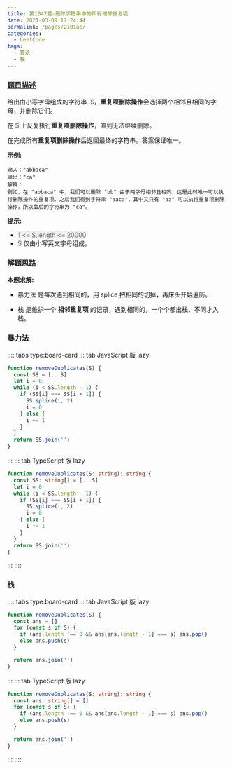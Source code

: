 ```yaml
---
title: 第1047题-删除字符串中的所有相邻重复项
date: 2021-03-09 17:24:44
permalink: /pages/2101ae/
categories:
  - LeetCode
tags:
  - 算法
  - 栈
---
```


### [题目描述](https://leetcode-cn.com/problems/remove-all-adjacent-duplicates-in-string/)

给出由小写字母组成的字符串  <span style="background: #eee; color: #666;">S</span>，**重复项删除操作**会选择两个相邻且相同的字母，并删除它们。

在 <span style="background: #eee; color: #666;">S</span> 上反复执行**重复项删除操作**，直到无法继续删除。

在完成所有**重复项删除操作**后返回最终的字符串。答案保证唯一。

<!-- more -->

**示例:**

```
输入："abbaca"
输出："ca"
解释：
例如，在 "abbaca" 中，我们可以删除 "bb" 由于两字母相邻且相同，这是此时唯一可以执行删除操作的重复项。之后我们得到字符串 "aaca"，其中又只有 "aa" 可以执行重复项删除操作，所以最后的字符串为 "ca"。
```

**提示:**

- <span style="background: #eee; color: #666;">1 <= S.length <= 20000</span>
- <span style="background: #eee; color: #666;">S</span> 仅由小写英文字母组成。

### 解题思路

**本题求解:**

- 暴力法 是每次遇到相同的，用 splice 把相同的切掉，再床头开始遍历。

- 栈 是维护一个 **相邻重复项** 的记录，遇到相同的，一个个都出栈，不同才入栈。

### 暴力法

:::: tabs type:board-card
::: tab JavaScript 版 lazy

```JavaScript
function removeDuplicates(S) {
  const SS = [...S]
  let i = 0
  while (i < SS.length - 1) {
    if (SS[i] === SS[i + 1]) {
      SS.splice(i, 2)
      i = 0
    } else {
      i += 1
    }
  }
  return SS.join('')
}
```

:::
::: tab TypeScript 版 lazy

```TypeScript
function removeDuplicates(S: string): string {
  const SS: string[] = [...S]
  let i = 0
  while (i < SS.length - 1) {
    if (SS[i] === SS[i + 1]) {
      SS.splice(i, 2)
      i = 0
    } else {
      i += 1
    }
  }
  return SS.join('')
}
```

:::
::::

### 栈

:::: tabs type:board-card
::: tab JavaScript 版 lazy

```JavaScript
function removeDuplicates(S) {
  const ans = []
  for (const s of S) {
    if (ans.length !== 0 && ans[ans.length - 1] === s) ans.pop()
    else ans.push(s)
  }

  return ans.join('')
}
```

:::
::: tab TypeScript 版 lazy

```TypeScript
function removeDuplicates(S: string): string {
  const ans: string[] = []
  for (const s of S) {
    if (ans.length !== 0 && ans[ans.length - 1] === s) ans.pop()
    else ans.push(s)
  }

  return ans.join('')
}
```

:::
::::
